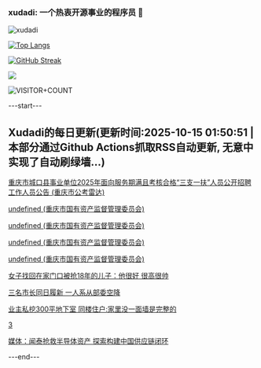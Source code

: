 ### xudadi: 一个热衷开源事业的程序员 👋

![xudadi](https://github-readme-stats-git-masterorgs-github-readme-stats-team.vercel.app/api?username=xudadi)

[![Top Langs](https://github-readme-stats.vercel.app/api/top-langs/?username=xudadi)](https://github.com/anuraghazra/github-readme-stats)

[![GitHub Streak](https://streak-stats.demolab.com?user=xudadi&locale=zh_Hans)](https://git.io/streak-stats)

![](https://raw.githubusercontent.com/xudadi/xudadi/main/assets/github-contribution-grid-snake.svg)

![VISITOR+COUNT](https://komarev.com/ghpvc/?username=xudadi&label=VISITOR+COUNT)


---start---

## Xudadi的每日更新(更新时间:2025-10-15 01:50:51 | 本部分通过Github Actions抓取RSS自动更新, 无意中实现了自动刷绿墙...)

[重庆市城口县事业单位2025年面向服务期满且考核合格“三支一扶”人员公开招聘工作人员公告 (重庆市公考雷达)](https://www.gongkaoleida.com/article/2649207)

[undefined (重庆市国有资产监督管理委员会)](https://dadilab.github.io/feeds/all.xml)

[undefined (重庆市国有资产监督管理委员会)](https://dadilab.github.io/feeds/all.xml)

[undefined (重庆市国有资产监督管理委员会)](https://dadilab.github.io/feeds/all.xml)

[undefined (重庆市国有资产监督管理委员会)](https://dadilab.github.io/feeds/all.xml)

[女子找回在家门口被抢18年的儿子：他很好 很高很帅](https://m.163.com/news/article/KBRHSQLU053469LG.html)

[三名市长同日履新 一人系从部委空降](https://m.163.com/news/article/KBRDC4MO0530JPVV.html)

[业主私挖300平地下室 同楼住户:家里没一面墙是完整的](https://m.163.com/news/article/KBRCHHDE0550A0OW.html)

[3](https://m.163.com/touch/news/sub/domestic)

[媒体：闻泰抢救半导体资产 探索构建中国供应链闭环](https://m.163.com/news/article/KBRPDTH10519DDQ2.html)

---end---
